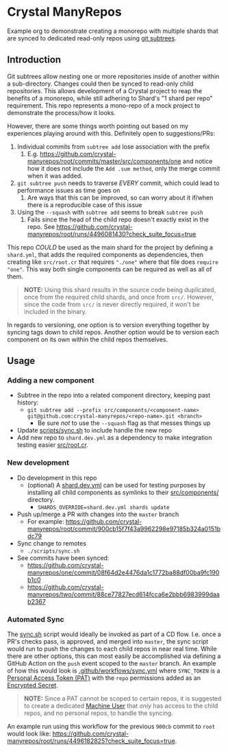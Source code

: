 # Crystal ManyRepos

Example org to demonstrate creating a monorepo with multiple shards that are synced to dedicated read-only repos using [git subtrees](https://www.atlassian.com/git/tutorials/git-subtree).

## Introduction

Git subtrees allow nesting one or more repositories inside of another within a sub-directory. Changes could then be synced to read-only child repositories. This allows development of a Crystal project to reap the benefits of a monorepo, while still adhering to Shard's "1 shard per repo" requirement. This repo represents a mono-repo of a mock project to demonstrate the process/how it looks.

However, there are some things worth pointing out based on my experiences playing around with this. Definitely open to suggestions/PRs:

1. Individual commits from `subtree add` lose association with the prefix
   1. E.g. https://github.com/crystal-manyrepos/root/commits/master/src/components/one and notice how it does not include the `Add .sum method`, only the merge commit when it was added.
2. `git subtree push` needs to traverse _EVERY_ commit, which could lead to performance issues as time goes on
   1. Are ways that this can be improved, so can worry about it if/when there is a reproducible case of this issue
3. Using the `--squash` with `subtree add` seems to break `subtree push`
   1. Fails since the head of the child repo doesn't exactly exist in the repo. See https://github.com/crystal-manyrepos/root/runs/4496081430?check_suite_focus=true

This repo _COULD_ be used as the main shard for the project by defining a `shard.yml`, that adds the required components as dependencies, then creating like `src/root.cr` that requires `"./one"` where that file does `require "one"`. This way both single components can be required as well as all of them.

> **NOTE:** Using this shard results in the source code being duplicated, once from the required child shards, and once from `src/`.  However, since the code from `src/` is never directly required, it won't be included in the binary.

In regards to versioning, one option is to version everything together by syncing tags down to child repos. Another option would be to version each component on its own within the child repos themselves. 

## Usage

### Adding a new component

* Subtree in the repo into a related component directory, keeping past history:
  * `git subtree add --prefix src/components/<component-name> git@github.com:crystal-manyrepos/<repo-name>.git <branch>`
    * Be sure _not_ to use the `--squash` flag as that messes things up
* Update [scripts/sync.sh](scripts/sync.sh) to include handle the new repo
* Add new repo to `shard.dev.yml` as a dependency to make integration testing easier [src/root.cr](src/root.cr).

### New development

* Do development in this repo
  * (optional) A  [shard.dev.yml](shard.dev.yml) can be used for testing purposes by installing all child components as symlinks to their [src/components/](src/components/) directory.
    * `SHARDS_OVERRIDE=shard.dev.yml shards update`
* Push up/merge a PR with changes into the `master` branch
  * For example: https://github.com/crystal-manyrepos/root/commit/900cb15f7f43a9962298e97185b324a0151bdc79
* Sync change to remotes
  * `./scripts/sync.sh`
* See commits have been synced:
  * https://github.com/crystal-manyrepos/one/commit/08f64d2e4476da1c1772ba88df00ba9fc190b1c0
  * https://github.com/crystal-manyrepos/two/commit/88ce77827ecd614fcca6e2bbb6983999daab2367

### Automated Sync

The [sync.sh](scripts/sync.sh) script would ideally be invoked as part of a CD flow. I.e. once a PR's checks pass, is approved, and merged into `master`, the sync script would run to push the changes to each child repos in near real time. While there are other options, this can most easily be accomplished via defining a GitHub Action on the `push` event scoped to the `master` branch. An example of how this would look is [.github/workflows/sync.yml](.github/workflows/sync.yml) where `SYNC_TOKEN` is a [Personal Access Token (PAT)](https://docs.github.com/en/authentication/keeping-your-account-and-data-secure/creating-a-personal-access-token) with the `repo` permissions added as an [Encrypted Secret](https://docs.github.com/en/actions/security-guides/encrypted-secrets).

> **NOTE:** Since a PAT cannot be scoped to certain repos, it is suggested to create a dedicated [Machine User](https://docs.github.com/en/developers/overview/managing-deploy-keys#machine-users) that _only_ has access to the child repos, and no personal repos, to handle the syncing.

An example run using this workflow for the previous `900cb` commit to `root` would look like: https://github.com/crystal-manyrepos/root/runs/4496182825?check_suite_focus=true.
